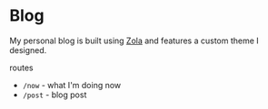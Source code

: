 # Blog

My personal blog is built using [Zola] and features a custom theme I designed.

routes
- `/now` - what I'm doing now
- `/post` - blog post

[zola]: https://www.getzola.org/